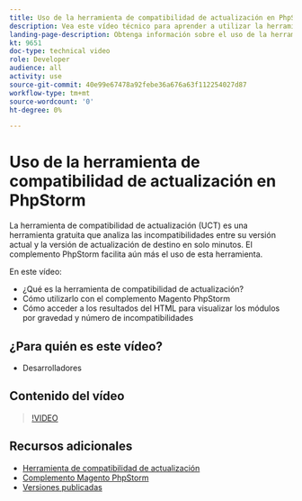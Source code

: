 ```yaml
---
title: Uso de la herramienta de compatibilidad de actualización en PhpStorm
description: Vea este vídeo técnico para aprender a utilizar la herramienta de compatibilidad de actualización con el complemento PhpStorm.
landing-page-description: Obtenga información sobre el uso de la herramienta de compatibilidad de actualización con el complemento PhpStorm que facilita la identificación y solución de las incompatibilidades.
kt: 9651
doc-type: technical video
role: Developer
audience: all
activity: use
source-git-commit: 40e99e67478a92febe36a676a63f112254027d87
workflow-type: tm+mt
source-wordcount: '0'
ht-degree: 0%

---
```


# Uso de la herramienta de compatibilidad de actualización en PhpStorm

La herramienta de compatibilidad de actualización (UCT) es una herramienta gratuita que analiza las incompatibilidades entre su versión actual y la versión de actualización de destino en solo minutos. El complemento PhpStorm facilita aún más el uso de esta herramienta.

En este vídeo:

- ¿Qué es la herramienta de compatibilidad de actualización?
- Cómo utilizarlo con el complemento Magento PhpStorm
- Cómo acceder a los resultados del HTML para visualizar los módulos por gravedad y número de incompatibilidades

## ¿Para quién es este vídeo?

- Desarrolladores

## Contenido del vídeo

>[!VIDEO](https://video.tv.adobe.com/v/340150?quality=12&learn=on)

## Recursos adicionales

- [Herramienta de compatibilidad de actualización](https://experienceleague.adobe.com/docs/commerce-operations/upgrade-guide/upgrade-compatibility-tool/overview.html)
- [Complemento Magento PhpStorm](https://plugins.jetbrains.com/plugin/8024-magento-phpstorm)
- [Versiones publicadas](https://devdocs.magento.com/release/released-versions.html)
